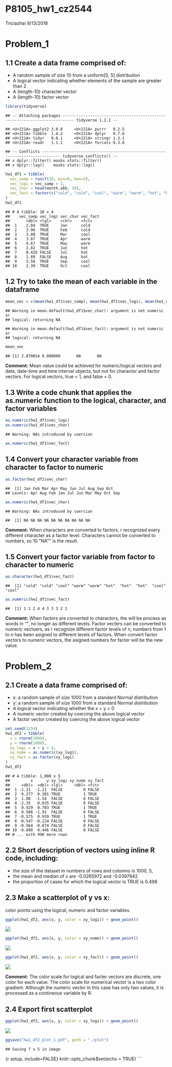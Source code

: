 P8105\_hw1\_cz2544
================
Triciazhai
9/13/2018

Problem\_1
==========

1.1 Create a data frame comprised of:
-------------------------------------

-   A random sample of size 10 from a uniform\[0, 5\] distribution
-   A logical vector indicating whether elements of the sample are greater than 2
-   A (length-10) character vector
-   A (length-10) factor vector

``` r
library(tidyverse)
```

    ## -- Attaching packages --------------------------------------------------------------------------- tidyverse 1.2.1 --

    ## <U+221A> ggplot2 3.0.0     <U+221A> purrr   0.2.5
    ## <U+221A> tibble  1.4.2     <U+221A> dplyr   0.7.6
    ## <U+221A> tidyr   0.8.1     <U+221A> stringr 1.3.1
    ## <U+221A> readr   1.1.1     <U+221A> forcats 0.3.0

    ## -- Conflicts ------------------------------------------------------------------------------ tidyverse_conflicts() --
    ## x dplyr::filter() masks stats::filter()
    ## x dplyr::lag()    masks stats::lag()

``` r
hw1_df1 = tibble(
  vec_samp = runif(10, min=0, max=5),
  vec_logi = vec_samp > 2,
  vec_char = head(month.abb, 10),
  vec_fact = factor(c("cold", "cold", "cool", "warm", "warm", "hot", "hot", "hot", "cool", "cool"))
)
hw1_df1
```

    ## # A tibble: 10 x 4
    ##    vec_samp vec_logi vec_char vec_fact
    ##       <dbl> <lgl>    <chr>    <fct>   
    ##  1    2.04  TRUE     Jan      cold    
    ##  2    3.96  TRUE     Feb      cold    
    ##  3    3.08  TRUE     Mar      cool    
    ##  4    3.87  TRUE     Apr      warm    
    ##  5    4.67  TRUE     May      warm    
    ##  6    2.82  TRUE     Jun      hot     
    ##  7    0.426 FALSE    Jul      hot     
    ##  8    1.89  FALSE    Aug      hot     
    ##  9    3.56  TRUE     Sep      cool    
    ## 10    2.39  TRUE     Oct      cool

1.2 Try to take the mean of each variable in the dataframe
----------------------------------------------------------

``` r
mean_vec = c(mean(hw1_df1$vec_samp), mean(hw1_df1$vec_logi), mean(hw1_df1$vec_char), mean(hw1_df1$vec_fact))
```

    ## Warning in mean.default(hw1_df1$vec_char): argument is not numeric or
    ## logical: returning NA

    ## Warning in mean.default(hw1_df1$vec_fact): argument is not numeric or
    ## logical: returning NA

``` r
mean_vec
```

    ## [1] 2.870014 0.800000       NA       NA

**Comment:**
Mean value could be achieved for numeric/logical vectors and date, date-time and time interval objects, but not for charactor and factor vectors. For logical vectors, true = 1, and false = 0.

1.3 Write a code chunk that applies the as.numeric function to the logical, character, and factor variables
-----------------------------------------------------------------------------------------------------------

``` r
as.numeric(hw1_df1$vec_logi)
as.numeric(hw1_df1$vec_char)
```

    ## Warning: NAs introduced by coercion

``` r
as.numeric(hw1_df1$vec_fact)
```

1.4 Convert your character variable from character to factor to numeric
-----------------------------------------------------------------------

``` r
as.factor(hw1_df1$vec_char)
```

    ##  [1] Jan Feb Mar Apr May Jun Jul Aug Sep Oct
    ## Levels: Apr Aug Feb Jan Jul Jun Mar May Oct Sep

``` r
as.numeric(hw1_df1$vec_char)
```

    ## Warning: NAs introduced by coercion

    ##  [1] NA NA NA NA NA NA NA NA NA NA

**Comment:**
When characters are converted to factors, r recognized every different character as a factor level. Characters cannot be converted to numbers, so 10 "NA"" is the result.

1.5 Convert your factor variable from factor to character to numeric
--------------------------------------------------------------------

``` r
as.character(hw1_df1$vec_fact)
```

    ##  [1] "cold" "cold" "cool" "warm" "warm" "hot"  "hot"  "hot"  "cool" "cool"

``` r
as.numeric(hw1_df1$vec_fact)
```

    ##  [1] 1 1 2 4 4 3 3 3 2 2

**Comment:**
When factors are converted to charactors, the will be process as words in "", no longer as different levels. Factor vecters can be converted to numeric vectoers, as r recognize different factor levels of n, numbers from 1 to n has been asigned to different levels of factors. When convert factor vectors to numeric vectors, the asigned numbers for facter will be the new value.

Problem\_2
==========

2.1 Create a data frame comprised of:
-------------------------------------

-   x: a random sample of size 1000 from a standard Normal distribution
-   y: a random sample of size 1000 from a standard Normal distribution
-   A logical vector indicating whether the x + y &gt; 0
-   A numeric vector created by coercing the above logical vector
-   A factor vector created by coercing the above logical vector

``` r
set.seed(1234)
hw1_df2 = tibble(
  x = rnorm(1000),
  y = rnorm(1000),
  xy_logi = x + y > 0,
  xy_nume = as.numeric(xy_logi),
  xy_fact = as.factor(xy_logi)
)
hw1_df2
```

    ## # A tibble: 1,000 x 5
    ##         x      y xy_logi xy_nume xy_fact
    ##     <dbl>  <dbl> <lgl>     <dbl> <fct>  
    ##  1 -1.21  -1.21  FALSE         0 FALSE  
    ##  2  0.277  0.301 TRUE          1 TRUE   
    ##  3  1.08  -1.54  FALSE         0 FALSE  
    ##  4 -2.35   0.635 FALSE         0 FALSE  
    ##  5  0.429  0.703 TRUE          1 TRUE   
    ##  6  0.506 -1.91  FALSE         0 FALSE  
    ##  7 -0.575  0.939 TRUE          1 TRUE   
    ##  8 -0.547 -0.224 FALSE         0 FALSE  
    ##  9 -0.564 -0.674 FALSE         0 FALSE  
    ## 10 -0.890  0.446 FALSE         0 FALSE  
    ## # ... with 990 more rows

2.2 Short description of vectors using inline R code, including:
----------------------------------------------------------------

-   the size of the dataset in numbers of rows and columns is 1000, 5,
-   the mean and median of x are -0.0265972 and -0.0397942
-   the proportion of cases for which the logical vector is TRUE is 0.498

2.3 Make a scatterplot of y vs x:
---------------------------------

color points using the logical, numeric and factor variables.

``` r
ggplot(hw1_df2, aes(x, y, color = xy_logi)) + geom_point() 
```

![](p8105_hw1_cz2544_files/figure-markdown_github/hw_1_problem_2.3-1.png)

``` r
ggplot(hw1_df2, aes(x, y, color = xy_nume)) + geom_point() 
```

![](p8105_hw1_cz2544_files/figure-markdown_github/hw_1_problem_2.3-2.png)

``` r
ggplot(hw1_df2, aes(x, y, color = xy_fact)) + geom_point()
```

![](p8105_hw1_cz2544_files/figure-markdown_github/hw_1_problem_2.3-3.png)

**Comment:**
The color scale for logical and facter vectors are discrete, one color for each value. The color scale for numerical vector is a two color gradient. Although the numeric vector in this case has only two values, it is processed as a contineous variable by R.

2.4 Export first scatterplot
----------------------------

``` r
ggplot(hw1_df2, aes(x, y, color = xy_logi)) + geom_point() 
```

![](p8105_hw1_cz2544_files/figure-markdown_github/hw_1_problem_2.4-1.png)

``` r
ggsave("hw1_df2_plot_1.pdf", path = "./plot")
```

    ## Saving 7 x 5 in image

{r setup, include=FALSE} knitr::opts\_chunk$set(echo = TRUE) \`\`\`
